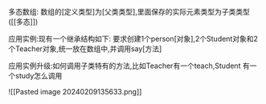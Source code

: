 多态数组: 数组的[定义类型]为[父类类型],里面保存的实际元素类型为子类类型([[多态]])

应用实例:现有一个继承结构如下: 要求创建1个person[对象],2个Student对象和2个Teacher对象,统一放在数组中,并调用say[方法]

应用实例升级:如何调用子类特有的方法,比如Teacher有一个teach,Student 有一个study怎么调用



![[Pasted image 20240209135633.png]]
